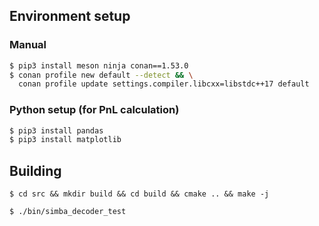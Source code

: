## Environment setup

### Manual
```bash
$ pip3 install meson ninja conan==1.53.0
$ conan profile new default --detect && \
  conan profile update settings.compiler.libcxx=libstdc++17 default
```
### Python setup (for PnL calculation)
```bash
$ pip3 install pandas
$ pip3 install matplotlib
```

## Building
```console
$ cd src && mkdir build && cd build && cmake .. && make -j

$ ./bin/simba_decoder_test
```
